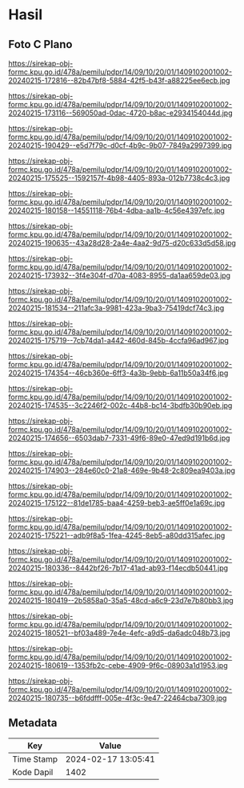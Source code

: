 # Hasil

## Foto C Plano

https://sirekap-obj-formc.kpu.go.id/478a/pemilu/pdpr/14/09/10/20/01/1409102001002-20240215-172816--82b47bf8-5884-42f5-b43f-a88225ee6ecb.jpg

https://sirekap-obj-formc.kpu.go.id/478a/pemilu/pdpr/14/09/10/20/01/1409102001002-20240215-173116--569050ad-0dac-4720-b8ac-e2934154044d.jpg

https://sirekap-obj-formc.kpu.go.id/478a/pemilu/pdpr/14/09/10/20/01/1409102001002-20240215-190429--e5d7f79c-d0cf-4b9c-9b07-7849a2997399.jpg

https://sirekap-obj-formc.kpu.go.id/478a/pemilu/pdpr/14/09/10/20/01/1409102001002-20240215-175525--1592157f-4b98-4405-893a-012b7738c4c3.jpg

https://sirekap-obj-formc.kpu.go.id/478a/pemilu/pdpr/14/09/10/20/01/1409102001002-20240215-180158--14551118-76b4-4dba-aa1b-4c56e4397efc.jpg

https://sirekap-obj-formc.kpu.go.id/478a/pemilu/pdpr/14/09/10/20/01/1409102001002-20240215-190635--43a28d28-2a4e-4aa2-9d75-d20c633d5d58.jpg

https://sirekap-obj-formc.kpu.go.id/478a/pemilu/pdpr/14/09/10/20/01/1409102001002-20240215-173932--3f4e304f-d70a-4083-8955-da1aa659de03.jpg

https://sirekap-obj-formc.kpu.go.id/478a/pemilu/pdpr/14/09/10/20/01/1409102001002-20240215-181534--211afc3a-9981-423a-9ba3-75419dcf74c3.jpg

https://sirekap-obj-formc.kpu.go.id/478a/pemilu/pdpr/14/09/10/20/01/1409102001002-20240215-175719--7cb74da1-a442-460d-845b-4ccfa96ad967.jpg

https://sirekap-obj-formc.kpu.go.id/478a/pemilu/pdpr/14/09/10/20/01/1409102001002-20240215-174354--46cb360e-6ff3-4a3b-9ebb-6a11b50a34f6.jpg

https://sirekap-obj-formc.kpu.go.id/478a/pemilu/pdpr/14/09/10/20/01/1409102001002-20240215-174535--3c2246f2-002c-44b8-bc14-3bdfb30b90eb.jpg

https://sirekap-obj-formc.kpu.go.id/478a/pemilu/pdpr/14/09/10/20/01/1409102001002-20240215-174656--6503dab7-7331-49f6-89e0-47ed9d191b6d.jpg

https://sirekap-obj-formc.kpu.go.id/478a/pemilu/pdpr/14/09/10/20/01/1409102001002-20240215-174903--284e60c0-21a8-469e-9b48-2c809ea9403a.jpg

https://sirekap-obj-formc.kpu.go.id/478a/pemilu/pdpr/14/09/10/20/01/1409102001002-20240215-175122--81de1785-baa4-4259-beb3-ae5ff0e1a69c.jpg

https://sirekap-obj-formc.kpu.go.id/478a/pemilu/pdpr/14/09/10/20/01/1409102001002-20240215-175221--adb9f8a5-1fea-4245-8eb5-a80dd315afec.jpg

https://sirekap-obj-formc.kpu.go.id/478a/pemilu/pdpr/14/09/10/20/01/1409102001002-20240215-180336--8442bf26-7b17-41ad-ab93-f14ecdb50441.jpg

https://sirekap-obj-formc.kpu.go.id/478a/pemilu/pdpr/14/09/10/20/01/1409102001002-20240215-180419--2b5858a0-35a5-48cd-a6c9-23d7e7b80bb3.jpg

https://sirekap-obj-formc.kpu.go.id/478a/pemilu/pdpr/14/09/10/20/01/1409102001002-20240215-180521--bf03a489-7e4e-4efc-a9d5-da6adc048b73.jpg

https://sirekap-obj-formc.kpu.go.id/478a/pemilu/pdpr/14/09/10/20/01/1409102001002-20240215-180619--1353fb2c-cebe-4909-9f6c-08903a1d1953.jpg

https://sirekap-obj-formc.kpu.go.id/478a/pemilu/pdpr/14/09/10/20/01/1409102001002-20240215-180735--b6fddfff-005e-4f3c-9e47-22464cba7309.jpg


## Metadata

| Key        | Value               |
| ---------- | ------------------- |
| Time Stamp | 2024-02-17 13:05:41 |
| Kode Dapil | 1402                |



